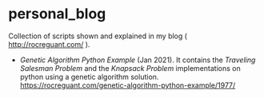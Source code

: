 # personal_blog
Collection of scripts shown and explained in my blog ( http://rocreguant.com/ ).

* *Genetic Algorithm Python Example* (Jan 2021). It contains the _Traveling Salesman Problem_ and the _Knapsack Problem_ implementations on python using a genetic algorithm solution. https://rocreguant.com/genetic-algorithm-python-example/1977/

